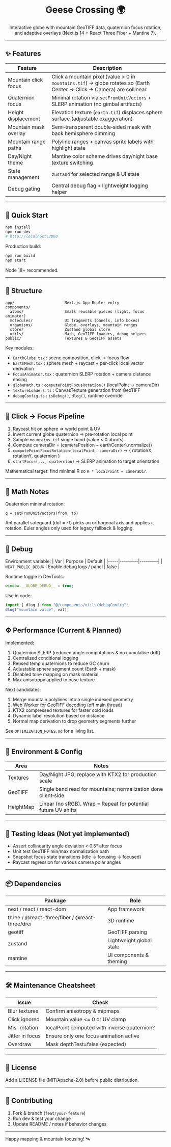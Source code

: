 <div align="center">

# Geese Crossing 🌍

Interactive globe with mountain GeoTIFF data, quaternion focus rotation, and adaptive overlays (Next.js 14 + React Three Fiber + Mantine 7).

</div>

---

## ✨ Features

| Feature               | Description                                                                                                            |
| --------------------- | ---------------------------------------------------------------------------------------------------------------------- |
| Mountain click focus  | Click a mountain pixel (value > 0 in `mountains.tif`) → globe rotates so (Earth Center → Click → Camera) are collinear |
| Quaternion focus      | Minimal rotation via `setFromUnitVectors` + SLERP animation (no gimbal artifacts)                                      |
| Height displacement   | Elevation texture (`earth.tif`) displaces sphere surface (adjustable exaggeration)                                     |
| Mountain mask overlay | Semi‑transparent double‑sided mask with back hemisphere dimming                                                        |
| Mountain range paths  | Polyline ranges + canvas sprite labels with highlight state                                                            |
| Day/Night theme       | Mantine color scheme drives day/night base texture switching                                                           |
| State management      | `zustand` for selected range & UI state                                                                                |
| Debug gating          | Central debug flag + lightweight logging helper                                                                        |

---

## 🚀 Quick Start

```bash
npm install
npm run dev
# http://localhost:3000
```

Production build:

```bash
npm run build
npm start
```

Node 18+ recommended.

---

## 📁 Structure

```
app/                      Next.js App Router entry
components/
  atoms/                  Small reusable pieces (light, focus animator)
  molecules/              UI fragments (panels, info boxes)
  organisms/              Globe, overlays, mountain ranges
  store/                  Zustand global store
  utils/                  Math, GeoTIFF loaders, debug helpers
public/                   Textures & GeoTIFF assets
```

Key modules:

- `EarthGlobe.tsx` : scene composition, click → focus flow
- `EarthMesh.tsx` : sphere mesh + raycast + per‑click local vector derivation
- `FocusAnimator.tsx` : quaternion SLERP rotation + camera distance easing
- `globeMath.ts` : `computePointFocusRotation()` (localPoint → cameraDir)
- `textureLoaders.ts` : CanvasTexture generation from GeoTIFF
- `debugConfig.ts` : `isDebug()`, `dlog()`, runtime override

---

## 🔄 Click → Focus Pipeline

1. Raycast hit on sphere ⇒ world point & UV
2. Invert current globe quaternion ⇒ pre‑rotation local point
3. Sample `mountains.tif` single band (value ≤ 0 aborts)
4. Compute cameraDir = (cameraPosition − earthCenter).normalize()
5. `computePointFocusRotation(localPoint, cameraDir)` → { rotationX, rotationY, quaternion }
6. `startFocus(..., quaternion)` → SLERP animation to target orientation

Mathematical target: find minimal R so `R * localPoint = cameraDir`.

---

## 🧮 Math Notes

Quaternion minimal rotation:

```
q = setFromUnitVectors(from, to)
```

Antiparallel safeguard (dot ≈ -1) picks an orthogonal axis and applies π rotation. Euler angles only used for legacy fallback & logging.

---

## 🐞 Debug

Environment variable:
| Var | Purpose | Default |
|-----|---------|---------|
| `NEXT_PUBLIC_DEBUG` | Enable debug logs / panel | false |

Runtime toggle in DevTools:

```js
window.__GLOBE_DEBUG__ = true;
```

Use in code:

```ts
import { dlog } from "@/components/utils/debugConfig";
dlog("mountain value", val);
```

---

## ⚙️ Performance (Current & Planned)

Implemented:

1. Quaternion SLERP (reduced angle computations & no cumulative drift)
2. Centralized conditional logging
3. Reused temp quaternions to reduce GC churn
4. Adjustable sphere segment count (Earth + mask)
5. Disabled tone mapping on mask material
6. Max anisotropy applied to base texture

Next candidates:

1. Merge mountain polylines into a single indexed geometry
2. Web Worker for GeoTIFF decoding (off main thread)
3. KTX2 compressed textures for faster cold loads
4. Dynamic label resolution based on distance
5. Normal map derivation to drop geometry segments further

See `OPTIMIZATION_NOTES.md` for a living list.

---

## 🔐 Environment & Config

| Area      | Notes                                                          |
| --------- | -------------------------------------------------------------- |
| Textures  | Day/Night JPG; replace with KTX2 for production scale          |
| GeoTIFF   | Single band read for mountains; normalization done client‑side |
| HeightMap | Linear (no sRGB). Wrap = Repeat for potential future UV shifts |

---

## 🧪 Testing Ideas (Not yet implemented)

- Assert collinearity angle deviation < 0.5° after focus
- Unit test GeoTIFF min/max normalization path
- Snapshot focus state transitions (idle → focusing → focused)
- Raycast regression for various camera polar angles

---

## 📦 Dependencies

| Package                                        | Role                     |
| ---------------------------------------------- | ------------------------ |
| next / react / react-dom                       | App framework            |
| three / @react-three/fiber / @react-three/drei | 3D runtime               |
| geotiff                                        | GeoTIFF parsing          |
| zustand                                        | Lightweight global state |
| mantine                                        | UI components & theming  |

---

## 🛠 Maintenance Cheatsheet

| Issue           | Check                                        |
| --------------- | -------------------------------------------- |
| Blur textures   | Confirm anisotropy & mipmaps                 |
| Click ignored   | Mountain value <= 0 or UV clamp              |
| Mis-rotation    | localPoint computed with inverse quaternion? |
| Jitter in focus | Ensure only one focus animation active       |
| Overdraw        | Mask depthTest=false (expected)              |

---

## 📄 License

Add a LICENSE file (MIT/Apache-2.0) before public distribution.

---

## 🤝 Contributing

1. Fork & branch (`feat/your-feature`)
2. Run dev & test your change
3. Update README / notes if behavior changes

---

Happy mapping & mountain focusing! 🛰️
